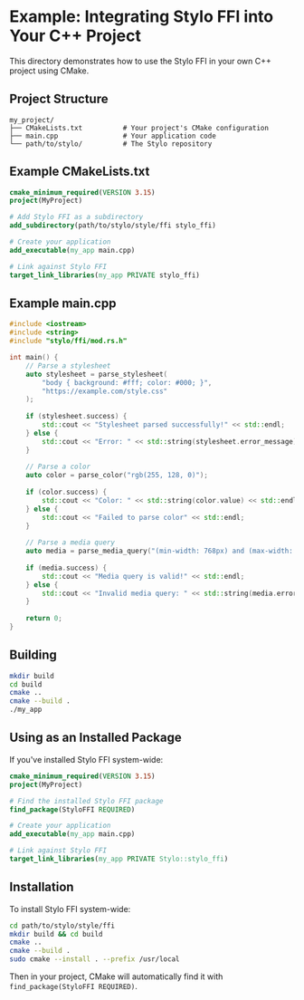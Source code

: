 # Example: Integrating Stylo FFI into Your C++ Project

This directory demonstrates how to use the Stylo FFI in your own C++ project using CMake.

## Project Structure

```
my_project/
├── CMakeLists.txt          # Your project's CMake configuration
├── main.cpp                # Your application code
└── path/to/stylo/          # The Stylo repository
```

## Example CMakeLists.txt

```cmake
cmake_minimum_required(VERSION 3.15)
project(MyProject)

# Add Stylo FFI as a subdirectory
add_subdirectory(path/to/stylo/style/ffi stylo_ffi)

# Create your application
add_executable(my_app main.cpp)

# Link against Stylo FFI
target_link_libraries(my_app PRIVATE stylo_ffi)
```

## Example main.cpp

```cpp
#include <iostream>
#include <string>
#include "stylo/ffi/mod.rs.h"

int main() {
    // Parse a stylesheet
    auto stylesheet = parse_stylesheet(
        "body { background: #fff; color: #000; }",
        "https://example.com/style.css"
    );
    
    if (stylesheet.success) {
        std::cout << "Stylesheet parsed successfully!" << std::endl;
    } else {
        std::cout << "Error: " << std::string(stylesheet.error_message) << std::endl;
    }
    
    // Parse a color
    auto color = parse_color("rgb(255, 128, 0)");
    
    if (color.success) {
        std::cout << "Color: " << std::string(color.value) << std::endl;
    } else {
        std::cout << "Failed to parse color" << std::endl;
    }
    
    // Parse a media query
    auto media = parse_media_query("(min-width: 768px) and (max-width: 1024px)");
    
    if (media.success) {
        std::cout << "Media query is valid!" << std::endl;
    } else {
        std::cout << "Invalid media query: " << std::string(media.error_message) << std::endl;
    }
    
    return 0;
}
```

## Building

```bash
mkdir build
cd build
cmake ..
cmake --build .
./my_app
```

## Using as an Installed Package

If you've installed Stylo FFI system-wide:

```cmake
cmake_minimum_required(VERSION 3.15)
project(MyProject)

# Find the installed Stylo FFI package
find_package(StyloFFI REQUIRED)

# Create your application
add_executable(my_app main.cpp)

# Link against Stylo FFI
target_link_libraries(my_app PRIVATE Stylo::stylo_ffi)
```

## Installation

To install Stylo FFI system-wide:

```bash
cd path/to/stylo/style/ffi
mkdir build && cd build
cmake ..
cmake --build .
sudo cmake --install . --prefix /usr/local
```

Then in your project, CMake will automatically find it with `find_package(StyloFFI REQUIRED)`.

